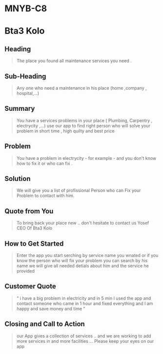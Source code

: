 # MNYB-C8

# Bta3 Kolo #

## Heading ##
  > The place you found all maintenance services you need .

## Sub-Heading ##
  > Any one who need a maintenance in his place (home ,company , hospital,...)

## Summary ##
  > You have a services problems in your place ( Plumbing, Carpentry , electrycity ,...)
  >use our app to find right person who will solve your problem in short time , high quilty and best price 

## Problem ##
  > You have a problem in electrycity - for example - and you don't know how to fix it or who can fix . 

## Solution ##
  > We will give you a list of profissional Person who can Fix your Problem to contact with him.

## Quote from You ##
  >To bring back your place new .. don't hesitate to contact us
  >Yosef CEO Of Bta3 Kolo

## How to Get Started ##
  > Enter the app 
  >you start serching by service name you wnated or if you know the person who will fix your problem you can search by     his name 
  >we will give all needed detials about him and the service he provided 

## Customer Quote ##
  > " i have a big problem in electricity and in 5 min I used the app and contact someone who came in 1 hour and fixed         everything and I am happy and save money and time "

## Closing and Call to Action ##
  > our App gives a collection of services .. and we are working to add more services in and more facilities ...
  >Please keep your eyes on our app